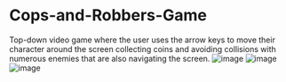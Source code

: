 # Cops-and-Robbers-Game  
Top-down video game where the user uses the arrow keys to move their character around the screen collecting coins and avoiding collisions
with numerous enemies that are also navigating the screen. 
![image](https://github.com/user-attachments/assets/27388cfa-9d99-4c2d-84f8-5df6a3f8df2a) 
![image](https://github.com/user-attachments/assets/4f99e743-23c5-47f3-b643-8a89eaa9efe4) 
![image](https://github.com/user-attachments/assets/d0083f69-54f9-48ff-add6-526fc7df032f)



